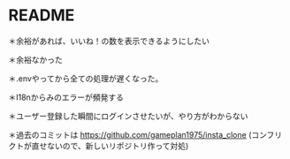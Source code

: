 # README

＊余裕があれば、いいね！の数を表示できるようにしたい

＊余裕なかった

＊.envやってから全ての処理が遅くなった。

＊I18nからみのエラーが頻発する

＊ユーザー登録した瞬間にログインさせたいが、やり方がわからない

＊過去のコミットは https://github.com/gameplan1975/insta_clone
(コンフリクトが直せないので、新しいリポジトリ作って対処)